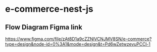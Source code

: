 # e-commerce-nest-js
## Flow Diagram Figma link
https://www.figma.com/file/zAt8D1a9cZZNlVCNJMV8SN/e-commerce?type=design&node-id=0%3A1&mode=design&t=Pd6wZetwzevuPCCl-1
